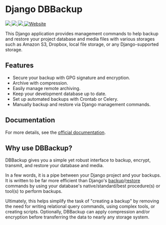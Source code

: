 # Django DBBackup

<p>
    <a href="https://github.com/Archmonger/django-dbbackup/actions">
        <img src="https://github.com/Archmonger/django-dbbackup/actions/workflows/ci.yml/badge.svg">
    </a>
    <a href="https://pypi.python.org/pypi/django-dbbackup">
        <img src="https://img.shields.io/pypi/v/django-dbbackup.svg?label=PyPI">
    </a>
    <a href="https://github.com/Archmonger/django-dbbackup/blob/master/LICENSE.md">
        <img src="https://img.shields.io/badge/License-BSD-purple.svg">
    </a>
    <a href="https://archmonger.github.io/django-dbbackup/">
        <img alt="Website" src="https://img.shields.io/website?url=https%3A%2F%2Farchmonger.github.io%2Fdjango-dbbackup%2F&up_message=online&down_message=offline&logo=readthedocs&logoColor=white&label=docs">
    </a>
</p>

This Django application provides management commands to help backup and restore your project database and media files with various storages such as Amazon S3, Dropbox, local file storage, or any Django-supported storage.

## Features

-   Secure your backup with GPG signature and encryption.
-   Archive with compression.
-   Easily manage remote archiving.
-   Keep your development database up to date.
-   Set up automated backups with Crontab or Celery.
-   Manually backup and restore via Django management commands.

## Documentation

For more details, see the [official documentation](https://archmonger.github.io/django-dbbackup/).

## Why use DBBackup?

DBBackup gives you a simple yet robust interface to backup, encrypt, transmit, and restore your database and media.

In a few words, it is a pipe between your Django project and your backups. It is written to be far more efficient than Django's [backup](https://docs.djangoproject.com/en/stable/ref/django-admin/#dumpdata)/[restore](https://docs.djangoproject.com/en/stable/ref/django-admin/#loaddata) commands by using your database's native/standard/best procedure(s) or tool(s) to perform backups.

Ultimately, this helps simplify the task of "creating a backup" by removing the need for writing relational query commands, using complex tools, or creating scripts. Optionally, DBBackup can apply compression and/or encryption before transferring the data to nearly any storage system.
